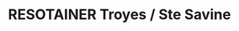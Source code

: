 ---
title: "RESOTAINER Troyes / Ste Savine"
url: /sainte-savine/resotainer-troyes-ste-savine/
shop: Mieten
---